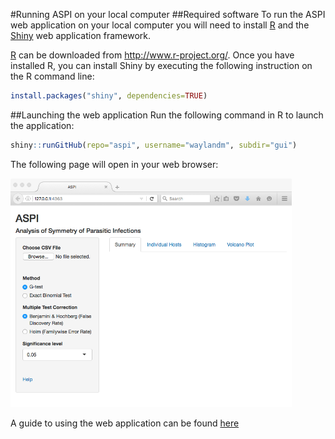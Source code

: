 #Running ASPI on your local computer
##Required software
To run the ASPI web application on your local computer you will need to install [R](http://www.r-project.org/) and the [Shiny](http://shiny.rstudio.com/) web application framework. 

[R](http://www.r-project.org/) can be downloaded from http://www.r-project.org/. Once you have installed R, you can install Shiny by executing the following instruction on the R command line:
```r
install.packages("shiny", dependencies=TRUE)
```

##Launching the web application
Run the following command in R to launch the application:
```r
shiny::runGitHub(repo="aspi", username="waylandm", subdir="gui")
```

The following page will open in your web browser:



<img src="https://raw.githubusercontent.com/WaylandM/aspi/master/images/aspi_start.png" width="450" alt="Meristogram GUI before data loaded">

A guide to using the web application can be found [here](https://github.com/WaylandM/aspi/blob/master/doc/gui.md)
